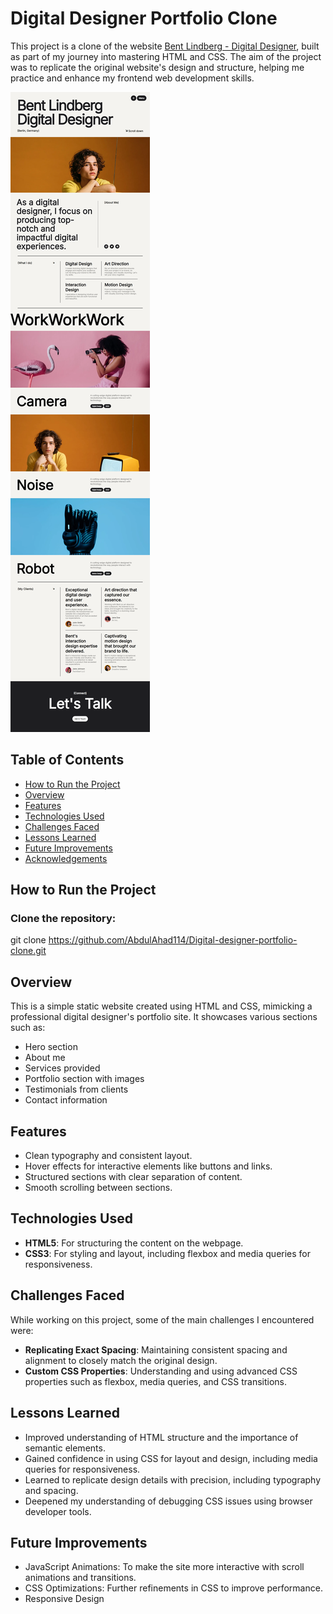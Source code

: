# Digital Designer Portfolio Clone

This project is a clone of the website [Bent Lindberg - Digital Designer](https://bent-template.webflow.io/), built as part of my journey into mastering HTML and CSS. The aim of the project was to replicate the original website's design and structure, helping me practice and enhance my frontend web development skills.

![Preview of the Project](./main.png)

## Table of Contents

- [How to Run the Project](#how-to-run-the-project)
- [Overview](#overview)
- [Features](#features)
- [Technologies Used](#technologies-used)
- [Challenges Faced](#challenges-faced)
- [Lessons Learned](#lessons-learned)
- [Future Improvements](#future-improvements)
- [Acknowledgements](#acknowledgements)

## How to Run the Project

### Clone the repository:
git clone https://github.com/AbdulAhad114/Digital-designer-portfolio-clone.git

## Overview

This is a simple static website created using HTML and CSS, mimicking a professional digital designer's portfolio site. It showcases various sections such as:

- Hero section
- About me
- Services provided
- Portfolio section with images
- Testimonials from clients
- Contact information

## Features

- Clean typography and consistent layout.
- Hover effects for interactive elements like buttons and links.
- Structured sections with clear separation of content.
- Smooth scrolling between sections.
  
## Technologies Used

- **HTML5**: For structuring the content on the webpage.
- **CSS3**: For styling and layout, including flexbox and media queries for responsiveness.

## Challenges Faced

While working on this project, some of the main challenges I encountered were:

- **Replicating Exact Spacing**: Maintaining consistent spacing and alignment to closely match the original design.
- **Custom CSS Properties**: Understanding and using advanced CSS properties such as flexbox, media queries, and CSS transitions.

## Lessons Learned

- Improved understanding of HTML structure and the importance of semantic elements.
- Gained confidence in using CSS for layout and design, including media queries for responsiveness.
- Learned to replicate design details with precision, including typography and spacing.
- Deepened my understanding of debugging CSS issues using browser developer tools.

## Future Improvements

- JavaScript Animations: To make the site more interactive with scroll animations and transitions.
- CSS Optimizations: Further refinements in CSS to improve performance.
- Responsive Design